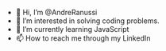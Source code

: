 - 👋 Hi, I’m @AndreRanussi
- 👀 I’m interested in solving coding problems. 
- 🌱 I’m currently learning JavaScript
- 📫 How to reach me through my LinkedIn

<!---
AndreRanussi/AndreRanussi is a ✨ special ✨ repository because its `README.md` (this file) appears on your GitHub profile.
You can click the Preview link to take a look at your changes.
--->
